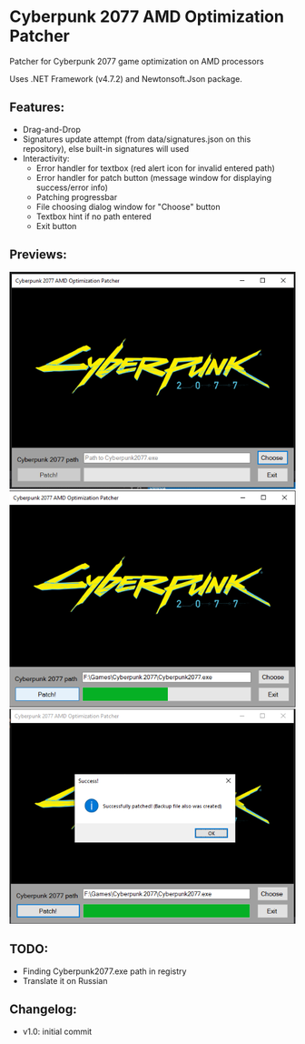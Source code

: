 # Cyberpunk 2077 AMD Optimization Patcher
Patcher for Cyberpunk 2077 game optimization on AMD processors

Uses .NET Framework (v4.7.2) and Newtonsoft.Json package.

## Features:
- Drag-and-Drop
- Signatures update attempt (from data/signatures.json on this repository), else built-in signatures will used
- Interactivity:
  - Error handler for textbox (red alert icon for invalid entered path)
  - Error handler for patch button (message window for displaying success/error info)
  - Patching progressbar
  - File choosing dialog window for "Choose" button
  - Textbox hint if no path entered
  - Exit button

## Previews:
![Preview 1](previews/preview1.png)
![Preview 2](previews/preview2.png)
![Preview 2](previews/preview3.png)

## TODO:
- Finding Cyberpunk2077.exe path in registry
- Translate it on Russian

## Changelog:
- v1.0: initial commit
